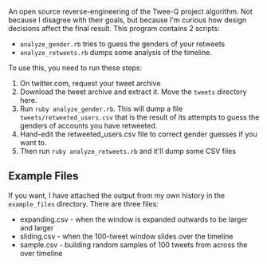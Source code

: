 An open source reverse-engineering of the Twee-Q project algorithm. Not because I disagree with their goals, but because I'm curious how design decisions affect the final result. This program contains 2 scripts:

- `analyze_gender.rb` tries to guess the genders of your retweets
- `analyze_retweets.rb` dumps some analysis of the timeline.

To use this, you need to run these steps:

1. On twitter.com, request your tweet archive
2. Download the tweet archive and extract it. Move the `tweets` directory here.
3. Run `ruby analyze_gender.rb`. This will dump a file `tweets/retweeted_users.csv` that is the result of its attempts to guess the genders of accounts you have retweeted.
4. Hand-edit the retweeted_users.csv file to correct gender guesses if you want to.
5. Then run `ruby analyze_retweets.rb` and it'll dump some CSV files

## Example Files

If you want, I have attached the output from my own history in the `example_files` directory. There are three files:

* expanding.csv - when the window is expanded outwards to be larger and larger
* sliding.csv - when the 100-tweet window slides over the timeline
* sample.csv - building random samples of 100 tweets from across the over timeline
